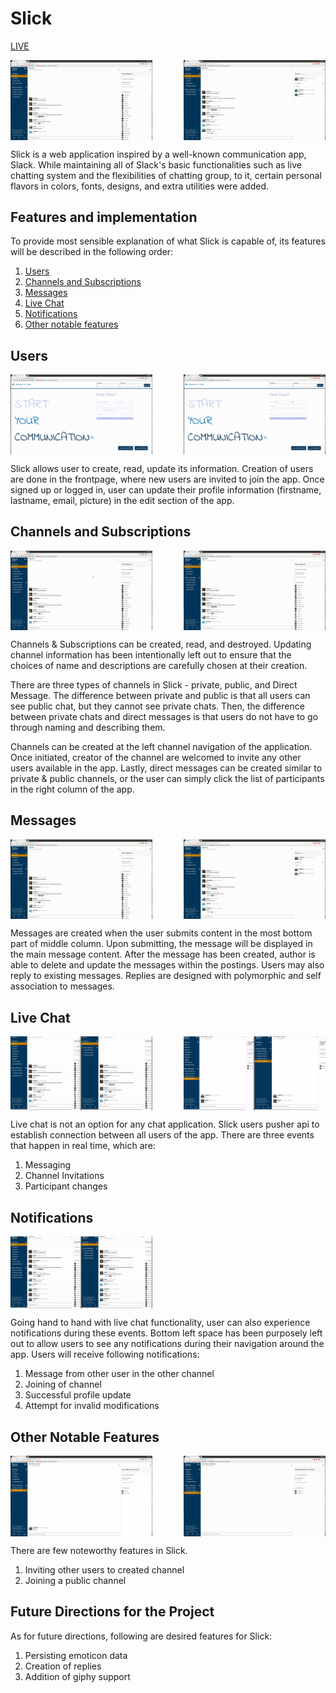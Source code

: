 # Slick

[LIVE](https://slick-aa.herokuapp.com/#/)
<div style="display: flex; justify-content: space-between;">
  <img src="app/assets/gifs/new-dm.gif" alt="new-dm" width="45%";>
  <img src="app/assets/gifs/delete-message.gif" alt="delete-message" width="45%";>
</div>


Slick is a web application inspired by a well-known communication app, Slack. While maintaining all of Slack's basic functionalities such as live chatting system and the flexibilities of chatting group, to it, certain personal flavors in colors, fonts, designs, and extra utilities were added.

## Features and implementation

To provide most sensible explanation of what Slick is capable of, its features  will be described in the following order:
1. [Users](#users)
2. [Channels and Subscriptions](#channels-and-subscriptions)
3. [Messages](#messages)
4. [Live Chat](#live-chat)
5. [Notifications](#notifications)
6. [Other notable features](#other-notable-features)


## Users
<div style="display: flex; justify-content: space-between;">
  <img src="app/assets/gifs/signup.gif" alt="signup" width="45%";>
  <img src="app/assets/gifs/login.gif" alt="login" width="45%";>
</div>

Slick allows user to create, read, update its information. Creation of users are done in the frontpage, where new users are invited to join the app.
Once signed up or logged in, user can update their profile information (firstname, lastname, email, picture) in the edit section of the app.

## Channels and Subscriptions
<div style="display: flex; justify-content: space-between;">
  <img src="app/assets/gifs/new-channel.gif" alt="new-channel" width="45%";>
  <img src="app/assets/gifs/leave-channel.gif" alt="leave-channel" width="45%";>
</div>

Channels & Subscriptions can be created, read, and destroyed. Updating channel information has been intentionally left out to ensure that the choices of
name and descriptions are carefully chosen at their creation.

There are three types of channels in Slick - private, public, and Direct Message. The difference between private and public is that all users can see public chat,
 but they cannot see private chats. Then, the difference between private chats and direct messages is that users do not have to go through naming and describing them.

Channels can be created at the left channel navigation of the application. Once initiated, creator of the channel are welcomed to invite any other users available in the app.
Lastly, direct messages can be created similar to private & public channels, or the user can simply click the list of participants in the right column of the app.


## Messages
<div style="display: flex; justify-content: space-between;">
  <img src="app/assets/gifs/new-message.gif" alt="new-message" width="45%";>
  <img src="app/assets/gifs/edit-message.gif" alt="edit-message" width="45%";>
</div>

Messages are created when the user submits content in the most bottom part of middle column. Upon submitting, the message will be displayed in the main message content.
After the message has been created, author is able to delete and update the messages within the postings.
Users may also reply to existing messages. Replies are designed with polymorphic and self association to messages.

## Live Chat
<div style="display: flex; justify-content: space-between;">
  <img src="app/assets/gifs/chatting.gif" alt="chatting" width="45%";>
  <img src="app/assets/gifs/inviting-live.gif" alt="inviting-live" width="45%";>
</div>

Live chat is not an option for any chat application. Slick users pusher api to establish connection between all users of the app.
There are three events that happen in real time, which are:

1. Messaging
2. Channel Invitations
3. Participant changes

## Notifications
<div style="display: flex; justify-content: space-between;">
<img src="app/assets/gifs/different-room-chat.gif" alt="different-room-chat" width="45%";>
</div>

Going hand to hand with live chat functionality, user can also experience notifications during these events.
Bottom left space has been purposely left out to allow users to see any notifications during their navigation around the app.
Users will receive following notifications:

1. Message from other user in the other channel
2. Joining of channel
3. Successful profile update
4. Attempt for invalid modifications

## Other Notable Features
<div style="display: flex; justify-content: space-between;">
<img src="app/assets/gifs/inviting-people.gif" alt="inviting-people" width="45%";>
<img src="app/assets/gifs/joining.gif" alt="joining" width="45%";>
</div>

There are few noteworthy features in Slick.
1. Inviting other users to created channel
2. Joining a public channel

## Future Directions for the Project

As for future directions, following are desired features for Slick:

1. Persisting emoticon data
2. Creation of replies
3. Addition of giphy support
